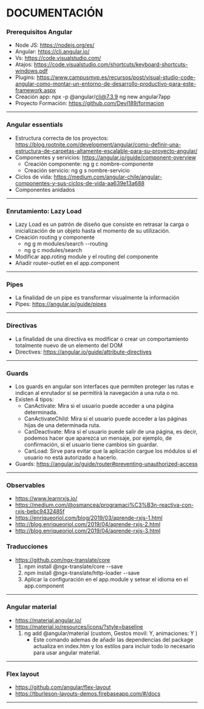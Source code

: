 # DOCUMENTACIÓN

### Prerequisitos Angular

- Node JS: https://nodejs.org/es/
- Angular: https://cli.angular.io/
- Vs: https://code.visualstudio.com/
- Atajos: https://code.visualstudio.com/shortcuts/keyboard-shortcuts-windows.pdf
- Plugins: https://www.campusmvp.es/recursos/post/visual-studio-code-angular-como-montar-un-entorno-de-desarrollo-productivo-para-este-framework.aspx
- Creación app: npx -p @angular/cli@7.3.9 ng new angular7app
- Proyecto Formación: https://github.com/Devl189/formacion
____________________________________________________________

### Angular essentials

- Estructura correcta de los proyectos: https://blog.rootnite.com/development/angular/como-definir-una-estructura-de-carpetas-altamente-escalable-para-su-proyecto-angular/
- Componentes y servicios: https://angular.io/guide/component-overview
    * Creación componente: ng g c nombre-componente
    * Creación servicio: ng g s nombre-servicio
- Ciclos de vida: https://medium.com/angular-chile/angular-componentes-y-sus-ciclos-de-vida-aa639e13a688
- Componentes anidados
____________________________________________________________

### Enrutamiento: Lazy Load

- Lazy Load es un patrón de diseño que consiste en retrasar la carga o inicialización de un objeto hasta el momento de su utilización.
- Creación routing y componente
    * ng g m modules/search --routing
    * ng g c modules/search
- Modificar app.roting module y el routing del componente
- Añadir router-outlet en el app.component
____________________________________________________________

### Pipes

- La finalidad de un pipe es transformar visualmente la información
- Pipes: https://angular.io/guide/pipes
____________________________________________________________

### Directivas

- La finalidad de una directiva es modificar o crear un comportamiento totalmente nuevo de un elemento del DOM
- Directives: https://angular.io/guide/attribute-directives
____________________________________________________________

### Guards
- Los guards en angular son interfaces que permiten proteger las rutas e indican al enrutador si se permitirá la navegación a una ruta o no.
- Existen 4 tipos:
    * CanActivate: Mira si el usuario puede acceder a una página determinada.
    * CanActivateChild: Mira si el usuario puede acceder a las páginas hijas de una determinada ruta.
    * CanDeactivate: Mira si el usuario puede salir de una página, es decir, podemos hacer que aparezca un mensaje, por ejemplo, de confirmación, si el usuario tiene cambios sin guardar.
    * CanLoad: Sirve para evitar que la aplicación cargue los módulos si el usuario no está autorizado a hacerlo.
- Guards: https://angular.io/guide/router#preventing-unauthorized-access
____________________________________________________________

### Observables

- https://www.learnrxjs.io/
- https://medium.com/@osmancea/programaci%C3%B3n-reactiva-con-rxjs-bebc9432485f
- https://enriqueoriol.com/blog/2019/03/aprende-rxjs-1.html
- http://blog.enriqueoriol.com/2019/04/aprende-rxjs-2.html
- http://blog.enriqueoriol.com/2019/04/aprende-rxjs-3.html

### Traducciones

- https://github.com/ngx-translate/core
    1) npm install @ngx-translate/core --save
    2) npm install @ngx-translate/http-loader --save
    3) Aplicar la configuración en el app.module y setear el idioma en el app.component
____________________________________________________________

### Angular material

- https://material.angular.io/
- https://material.io/resources/icons/?style=baseline
    1)  ng add @angular/material (custom, Gestos movil: Y, animaciones: Y )
        * Este comando ademas de añadir las dependencias del package actualiza en index.htm y los estilos para incluir todo lo necesario para usar angular material.
____________________________________________________________

### Flex layout

- https://github.com/angular/flex-layout
- https://tburleson-layouts-demos.firebaseapp.com/#/docs
____________________________________________________________
